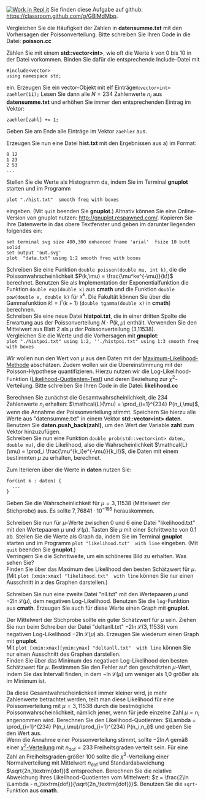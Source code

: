 [![Work in Repl.it](https://classroom.github.com/assets/work-in-replit-14baed9a392b3a25080506f3b7b6d57f295ec2978f6f33ec97e36a161684cbe9.svg)](https://classroom.github.com/online_ide?assignment_repo_id=336412&assignment_repo_type=GroupAssignmentRepo)
Sie finden diese Aufgabe auf github:
<https://classroom.github.com/g/GBlMdMbp>.

Vergleichen Sie die Häufigkeit der Zahlen in **datensumme.txt** mit den
Vorhersagen der Poissonverteilung. Bitte schreiben Sie Ihren Code in die
Datei: **poisson.cc**

Zählen Sie mit einem **std::vector\<int\>**, wie oft die Werte $k$ von 0
bis 10 in der Datei vorkommen. Binden Sie dafür die entsprechende
Include-Datei mit

    #include<vector>
    using namespace std;

ein. Erzeugen Sie ein vector-Objekt mit elf
Einträgen:`vector<int> zaehler(11);` Lesen Sie dann alle $N = 234$
Zahlenwerte $n_i$ aus **datensumme.txt** und erhöhen Sie immer den
entsprechenden Eintrag im Vektor:

    zaehler[zahl] += 1;

Geben Sie am Ende alle Einträge im Vektor `zaehler` aus.

Erzeugen Sie nun eine Datei **hist.txt** mit den Ergebnissen aus a) im
Format:

    0 12
    1 23
    2 53
    ...

Stellen Sie die Werte als Histogramm da, indem Sie im Terminal
**gnuplot** starten und im Programm

    plot "./hist.txt"  smooth freq with boxes

eingeben. (Mit `quit` beenden Sie **gnuplot**.) Altnativ können Sie eine
Online-Version von gnuplot nutzen: <http://gnuplot.respawned.com/>.
Kopieren Sie Ihre Datenwerte in das obere Textfenster und geben im
darunter liegenden folgendes ein:

    set terminal svg size 400,300 enhanced fname 'arial'  fsize 10 butt solid
    set output 'out.svg'
    plot  "data.txt" using 1:2 smooth freq with boxes

Schreiben Sie eine Funktion `double poisson(double mu, int k)`, die die
Poissonwahrscheinlichkeit $P(k,\mu) =  \frac{\mu^ke^{-\mu}}{k!}$
berechnet. Benutzen Sie als Implementation der Exponentialfunktion die
Funktion `double exp(double x)` aus **cmath** und die Funktion
`double pow(double x, double k)` für $x^k$. Die Fakultät können Sie über
die Gammafunktion $k! = \Gamma(k+1)$ (`double tgamma(double x)` in
**cmath**) berechnen.\
Schreiben Sie eine neue Datei **histpoi.txt**, die in einer dritten
Spalte die Erwartung aus der Poissonverteilung $N \cdot P(k, \mu)$
enthält. Verwenden Sie den Mittelwert aus Blatt 2 als $\mu$ der
Poissonverteilung (3,11538).\
Vergleichen Sie die Werte und die Vorhersagen mit **gnuplot**:\
`plot "./histpoi.txt" using 1:2, ''./histpoi.txt" using 1:3 smooth freq with boxes`

Wir wollen nun den Wert von $\mu$ aus den Daten mit der
[Maximum-Likelihood-Methode](https://de.wikipedia.org/wiki/Maximum-Likelihood-Methode)
abschätzen. Zudem wollen wir die Übereinstimmung mit der
Poisson-Hypothese quantifizieren. Hierzu nutzen wir die
Log-Likelihood-Funktion
([Likelihood-Quotienten-Test](https://de.wikipedia.org/wiki/Likelihood-Quotienten-Test))
und deren Beziehung zur $\chi^2$-Verteilung. Bitte schreiben Sie Ihren
Code in die Datei: **likelihood.cc**

Berechnen Sie zunächst die Gesamtwahrscheinlichkeit, die 234 Zahlenwerte
$n_i$ erhalten: $\mathcal{L}(\mu) = \prod_{i=1}^{234} P(n_i,\mu)$, wenn
die Annahme der Poissonverteilung stimmt. Speichern Sie hierzu alle
Werte aus "datensumme.txt" in einem Vektor **std::vector\<int\>
daten**.\
Benutzen Sie **daten.push\_back(zahl)**, um den Wert der Variable
**zahl** zum Vektor hinzuzufügen.\
Schreiben Sie nun eine Funktion
`double prob(std::vector<int> daten, double mu)`, die die Likelihood,
also die Wahrscheinlichkeit
$\mathcal{L}(\mu) = \prod_i   \frac{\mu^{k_i}e^{-\mu}}{k_i!}$, die Daten
mit einem bestimmten $\mu$ zu erhalten, berechnet.

Zum Iterieren über die Werte in **daten** nutzen Sie:

    for(int k : daten) {
      ...
    }

Geben Sie die Wahrscheinlichkeit für $\mu = 3{,}11538$ (Mittelwert der
Stichprobe) aus. Es sollte $7{,}76841\cdot 10^{-195}$ herauskommen.

Schreiben Sie nun für $\mu$-Werte zwischen 0 und 6 eine Datei
"likelihood.txt" mit den Wertepaaren $\mu$ und $\mathcal{L}(\mu)$.
Tasten Sie $\mu$ mit einer Schrittweite von 0.1 ab. Stellen Sie die
Werte als Graph da, indem Sie im Terminal **gnuplot** starten und im
Programm `plot "likelihood.txt"  with line` eingeben. (Mit `quit`
beenden Sie **gnuplot**.)\
Verringern Sie die Schrittweite, um ein schöneres Bild zu erhalten. Was
sehen Sie?\
Finden Sie über das Maximum des Likelihood den besten Schätzwert für
$\mu$.\
(Mit `plot [xmin:xmax] "likelihood.txt"  with line` können Sie nur einen
Ausschnitt in $x$ des Graphen darstellen.)

Schreiben Sie nun eine zweite Datei "nll.txt" mit den Wertepaaren $\mu$
und $- 2\ln \mathcal{L}(\mu)$, dem negativen Log-Likelihood. Benutzen
Sie die `log`-Funktion aus **cmath**. Erzeugen Sie auch für diese Werte
einen Graph mit **gnuplot**.

Der Mittelwert der Stichprobe sollte ein guter Schätzwert für $\mu$
sein. Ziehen Sie nun beim Schreiben der Datei "deltanll.txt"
$-2\ln \mathcal{L}(3{,}11538)$ vom negativen Log-Likelihood
$- 2\ln \mathcal{L}(\mu)$ ab. Erzeugen Sie wiederum einen Graph mit
**gnuplot**.\
Mit `plot [xmin:xmax][ymin:ymax] "deltanll.txt"  with line` können Sie
nur einen Ausschnitt des Graphen darstellen.\
Finden Sie über das Minimum des negativen Log-Likelihood den besten
Schätzwert für $\mu$. Bestimmen Sie den Fehler auf den geschätzten
$\mu$-Wert, indem Sie das Intervall finden, in dem
$- \ln \mathcal{L}(\mu)$ um weniger als 1,0 größer als im Minimum ist.

Da diese Gesamtwahrscheinlichkeit immer kleiner wird, je mehr
Zahlenwerte betrachtet werden, teilt man diese Likelihood für eine
Poissonverteilung mit $\mu = 3{,}11538$ durch die bestmögliche
Poissonwahrscheinlichkeit, nämlich jener, wenn für jede einzelne Zahl
$\mu = n_i$ angenommen wird. Berechnen Sie den Likelihood-Quotienten:
$\Lambda = \prod_{i=1}^{234} P(n_i,\mu)/\prod_{i=1}^{234} P(n_i,n_i)$
und geben Sie den Wert aus.\
Wenn die Annahme einer Poissonverteilung stimmt, sollte $-2\ln \Lambda$
gemäß einer
[$\chi^2$-Verteilung](https://de.wikipedia.org/wiki/Chi-Quadrat-Verteilung)
mit $n_\textrm{dof} = 233$ Freiheitsgraden verteilt sein. Für eine Zahl
an Freiheitsgraden größer 100 sollte die $\chi^2$-Verteilung einer
Normalverteilung mit Mittelwert $n_\textrm{dof}$ und Standardabweichung
$\sqrt{2n_\textrm{dof}}$ entsprechen. Berechnen Sie die relative
Abweichung Ihres Likelihood-Quotienten vom Mittelwert:
$z = \frac{2\ln \Lambda - n_\textrm{dof}}{\sqrt{2n_\textrm{dof}}}$.
Benutzen Sie die `sqrt`-Funktion aus **cmath**.
